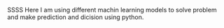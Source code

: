 SSSS
Here I am using different machin learning models to solve problem and make prediction and dicision using python.
